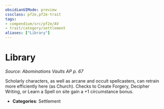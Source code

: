 ```yaml
---
obsidianUIMode: preview
cssclass: pf2e,pf2e-trait
tags:
- compendium/src/pf2e/AV
- trait/category/settlement
aliases: ["Library"]
---
```

# Library  
*Source: Abominations Vaults AP p. 67*  

Scholarly characters, as well as arcane and occult spellcasters, can retrain more efficiently here (as Church). Checks to Create Forgery, Decipher Writing, or Learn a Spell on site gain a +1 circumstance bonus.

- **Categories**: Settlement